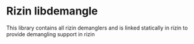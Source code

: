 # Rizin libdemangle

This library contains all rizin demanglers and is linked statically in rizin to provide demangling support in rizin

